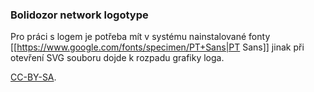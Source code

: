 ### Bolidozor network logotype 

Pro práci s logem je potřeba mít v systému nainstalované fonty [[https://www.google.com/fonts/specimen/PT+Sans|PT Sans]] jinak při otevření SVG souboru dojde k rozpadu grafiky loga.

[CC-BY-SA](http://creativecommons.org/licenses/by-sa/3.0/cz/).
